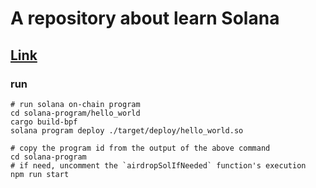# A repository about learn Solana

## [Link](https://github.com/AmbitionsXXXV/Sol-learn/blob/main/solana-program)

### run

```shell
# run solana on-chain program
cd solana-program/hello_world
cargo build-bpf
solana program deploy ./target/deploy/hello_world.so
```

```shell
# copy the program id from the output of the above command
cd solana-program
# if need, uncomment the `airdropSolIfNeeded` function's execution
npm run start
```

